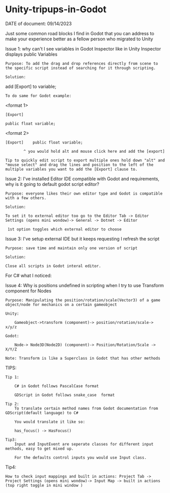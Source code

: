 # Unity-tripups-in-Godot


DATE of document: 09/14/2023

Just some common road blocks I find in Godot that you can address to make your experience better as a fellow person who migrated to Unity

Issue 1: why can't I see variables in Godot Inspector like in Unity Inspector displays public Variables
   
	Purpose: To add the drag and drop references directly from scene to the specific script instead of searching for it through scripting.

	Solution:

 add [Export] to variable;
 
	To do same for Godot example:

<format 1>

	[Export]
 
	public float variable;
<format 2>

	[Export]	public float variable;

 			^ you would hold alt and mouse click here and add the [export]  	
 
	Tip to quickly edit script to export multiple ones hold down "alt" and "mouse select" and drag the lines and position to the left of the multiple variables you want to add the [Export] clause to. 

Issue 2: I've installed  Editor IDE compatible with Godot and requirements, why is it going to default godot script editor?
   
	Purpose: everyone likes their own editor type and Godot is compatible with a few others.

	Solution:

	To set it to external editor too go to the Editor Tab -> Editor Settings (opens mini wondow)-> General -> Dotnet -> Editor

	 1st option toggles which external editor to choose 

Issue 3: I've setup external IDE but it keeps requesting I refresh the script
   
	Purpose: save time and maintain only one version of script

	Solution:

	Close all scripts in Godot interal editor.


For C# what I noticed:

Issue 4: Why is positions undefined in scripting when I try to use Transform component for Nodes
   
	Purpose: Manipulating the position/rotation/scale(Vector3) of a game object/node for mechanics on a certain gameobject

	Unity:

		Gameobject->transform (component)-> position/rotation/scale-> x/y/z
  
	Godot:

		Node-> Node3D(Node2D) (component)-> Position/Rotation/Scale -> X/Y/Z
  
	Note: Transform is like a Superclass in Godot that has other methods



TIPS:

	Tip 1: 

		C# in Godot follows PascalCase format 

		GDScript in Godot follows snake_case  format

	Tip 2:
		To translate certain method names from Godot documentation from GDScript(default language) to C#

		You would translate it like so:

		has_focus() -> HasFocus()

	Tip3: 
		Input and InputEvent are seperate classes for different input methods, easy to get mixed up. 

		For the defaults control inputs you would use Input class.

Tip4: 

	How to check input mappings and built in actions: Project Tab -> Project Settings (opens mini wondow)-> Input Map -> built in actions (top right toggle in mini window )
